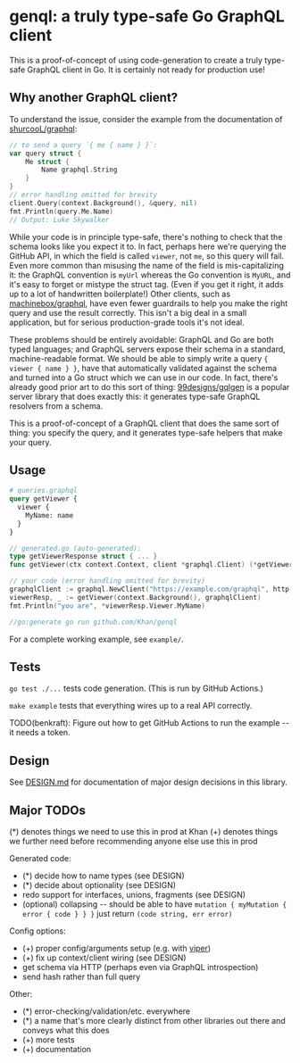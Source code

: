 # genql: a truly type-safe Go GraphQL client

This is a proof-of-concept of using code-generation to create a truly type-safe GraphQL client in Go.  It is certainly not ready for production use!

## Why another GraphQL client?

To understand the issue, consider the example from the documentation of [shurcooL/graphql](https://github.com/shurcooL/graphql/):
```go
// to send a query `{ me { name } }`:
var query struct {
	Me struct {
		Name graphql.String
	}
}
// error handling omitted for brevity
client.Query(context.Background(), &query, nil)
fmt.Println(query.Me.Name)
// Output: Luke Skywalker
```
While your code is in principle type-safe, there's nothing to check that the schema looks like you expect it to.  In fact, perhaps here we're querying the GitHub API, in which the field is called `viewer`, not `me`, so this query will fail.  Even more common than misusing the name of the field is mis-capitalizing it: the GraphQL convention is `myUrl` whereas the Go convention is `MyURL`, and it's easy to forget or mistype the struct tag.  (Even if you get it right, it adds up to a lot of handwritten boilerplate!)  Other clients, such as [machinebox/graphql](https://github.com/machinebox/graphql), have even fewer guardrails to help you make the right query and use the result correctly.  This isn't a big deal in a small application, but for serious production-grade tools it's not ideal.

These problems should be entirely avoidable: GraphQL and Go are both typed languages; and GraphQL servers expose their schema in a standard, machine-readable format.  We should be able to simply write a query `{ viewer { name } }`, have that automatically validated against the schema and turned into a Go struct which we can use in our code.  In fact, there's already good prior art to do this sort of thing: [99designs/gqlgen](https://github.com/99designs/gqlgen) is a popular server library that does exactly this: it generates type-safe GraphQL resolvers from a schema.

This is a proof-of-concept of a GraphQL client that does the same sort of thing: you specify the query, and it generates type-safe helpers that make your query.

## Usage

```graphql
# queries.graphql
query getViewer {
  viewer {
    MyName: name
  }
}
```

```go
// generated.go (auto-generated):
type getViewerResponse struct { ... }
func getViewer(ctx context.Context, client *graphql.Client) (*getViewerResponse, error) { ... }

// your code (error handling omitted for brevity)
graphqlClient := graphql.NewClient("https://example.com/graphql", http.DefaultClient)
viewerResp, _ := getViewer(context.Background(), graphqlClient)
fmt.Println("you are", *viewerResp.Viewer.MyName)

//go:generate go run github.com/Khan/genql
```

For a complete working example, see `example/`.

## Tests

`go test ./...` tests code generation.  (This is run by GitHub Actions.)

`make example` tests that everything wires up to a real API correctly.

TODO(benkraft): Figure out how to get GitHub Actions to run the example -- it needs a token.

## Design

See [DESIGN.md](DESIGN.md) for documentation of major design decisions in this library.

## Major TODOs

(*) denotes things we need to use this in prod at Khan
(+) denotes things we further need before recommending anyone else use this in prod

Generated code:
- (*) decide how to name types (see DESIGN)
- (*) decide about optionality (see DESIGN)
- redo support for interfaces, unions, fragments (see DESIGN)
- (optional) collapsing -- should be able to have `mutation { myMutation { error { code } } }` just return `(code string, err error)`

Config options:
- (+) proper config/arguments setup (e.g. with [viper](https://github.com/spf13/viper))
- (+) fix up context/client wiring (see DESIGN)
- get schema via HTTP (perhaps even via GraphQL introspection)
- send hash rather than full query

Other:
- (*) error-checking/validation/etc. everywhere
- (*) a name that's more clearly distinct from other libraries out there and conveys what this does
- (+) more tests
- (+) documentation
